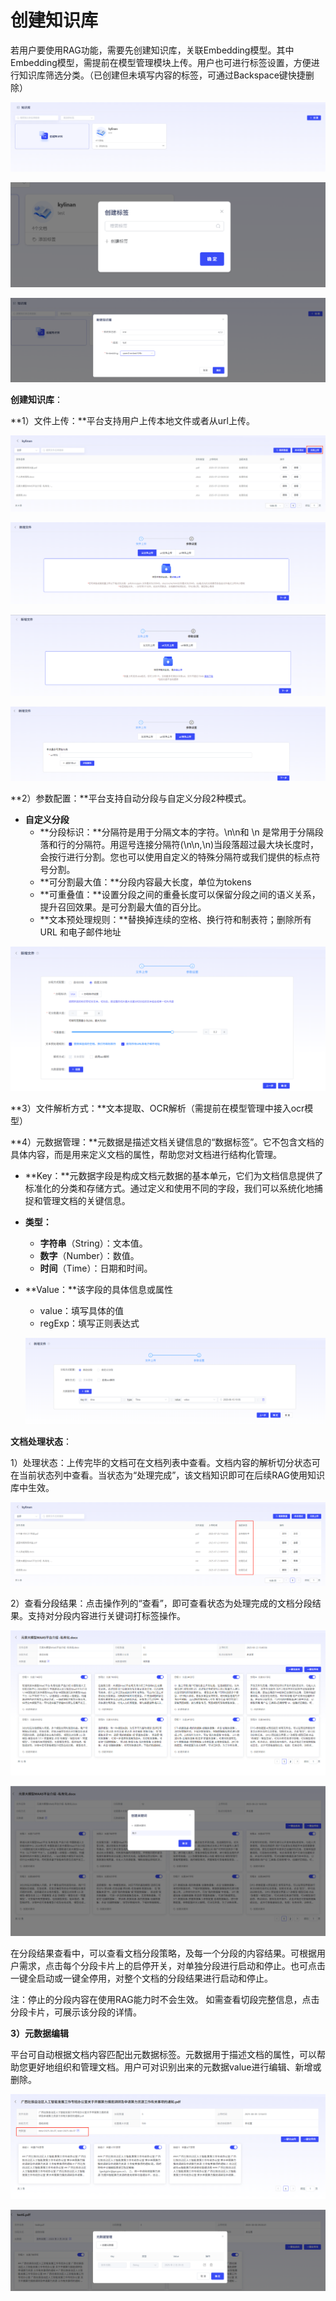 # 创建知识库

若用户要使用RAG功能，需要先创建知识库，关联Embedding模型。其中Embedding模型，需提前在模型管理模块上传。用户也可进行标签设置，方便进行知识库筛选分类。（已创建但未填写内容的标签，可通过Backspace键快捷删除）

![image-20250725144835506](assets/image-20250725144835506.png)

![image-20250725144848247](assets/image-20250725144848247.png)

![image-20250725144913023](assets/image-20250725144913023.png)

**创建知识库**：

**1）文件上传：**平台支持用户上传本地文件或者从url上传。

![image-20250725144958070](assets/image-20250725144958070.png)

![image-20250725145011759](assets/image-20250725145011759.png)

![image-20250725145032874](assets/image-20250725145032874.png)

![image-20250725145041266](assets/image-20250725145041266.png)

**2）参数配置：**平台支持自动分段与自定义分段2种模式。

- **自定义分段**
  - **分段标识：**分隔符是用于分隔文本的字符。\n\n和 \n 是常用于分隔段落和行的分隔符。用逗号连接分隔符(\n\n,\n)当段落超过最大块长度时，会按行进行分割。您也可以使用自定义的特殊分隔符或我们提供的标点符号分割。
  - **可分割最大值：**分段内容最大长度，单位为tokens
  - **可重叠值：**设置分段之间的重叠长度可以保留分段之间的语义关系，提升召回效果。是可分割最大值的百分比。
  - **文本预处理规则：**替换掉连续的空格、换行符和制表符；删除所有 URL 和电子邮件地址

![image-20250814151859392](assets/image-20250814151859392.png)

**3）文件解析方式：**文本提取、OCR解析（需提前在模型管理中接入ocr模型）

**4）元数据管理：**元数据是描述文档关键信息的“数据标签”。它不包含文档的具体内容，而是用来定义文档的属性，帮助您对文档进行结构化管理。

- **Key：**元数据字段是构成文档元数据的基本单元，它们为文档信息提供了标准化的分类和存储方式。通过定义和使用不同的字段，我们可以系统化地捕捉和管理文档的关键信息。

- **类型：**
  - **字符串**（String）：文本值。
  - **数字**（Number）：数值。
  - **时间**（Time）：日期和时间。
  
- **Value：**该字段的具体信息或属性
  - value：填写具体的值
  - regExp：填写正则表达式
  
  ![image-20250815100542481](assets/image-20250815100542481.png)

**文档处理状态**：

 1）处理状态：上传完毕的文档可在文档列表中查看。文档内容的解析切分状态可在当前状态列中查看。当状态为“处理完成”，该文档知识即可在后续RAG使用知识库中生效。

![image-20250725145304730](assets/image-20250725145304730.png)

2）查看分段结果：点击操作列的“查看”，即可查看状态为处理完成的文档分段结果。支持对分段内容进行关键词打标签操作。

![image-20250821134819165](assets/image-20250821134819165.png)

![image-20250821134848598](assets/image-20250821134848598.png)

在分段结果查看中，可以查看文档分段策略，及每一个分段的内容结果。可根据用户需求，点击每个分段卡片上的启停开关，对单独分段进行启动和停止。也可点击一键全启动或一键全停用，对整个文档的分段结果进行启动和停止。 

注：停止的分段内容在使用RAG能力时不会生效。 如需查看切段完整信息，点击分段卡片，可展示该分段的详情。

**3）元数据编辑**

平台可自动根据文档内容匹配出元数据标签。元数据用于描述文档的属性，可以帮助您更好地组织和管理文档。用户可对识别出来的元数据value进行编辑、新增或删除。

![image-20250807184112851](assets/image-20250807184112851.png)

![image-20250815101442424](assets/image-20250815101442424.png)
